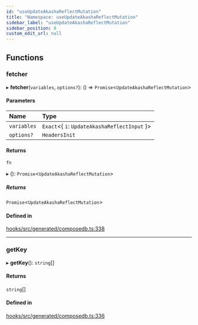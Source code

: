 ```yaml
---
id: "useUpdateAkashaReflectMutation"
title: "Namespace: useUpdateAkashaReflectMutation"
sidebar_label: "useUpdateAkashaReflectMutation"
sidebar_position: 0
custom_edit_url: null
---
```


## Functions

### fetcher

▸ **fetcher**(`variables`, `options?`): () => `Promise`<`UpdateAkashaReflectMutation`\>

#### Parameters

| Name | Type |
| :------ | :------ |
| `variables` | `Exact`<{ `i`: `UpdateAkashaReflectInput`  }\> |
| `options?` | `HeadersInit` |

#### Returns

`fn`

▸ (): `Promise`<`UpdateAkashaReflectMutation`\>

##### Returns

`Promise`<`UpdateAkashaReflectMutation`\>

#### Defined in

[hooks/src/generated/composedb.ts:338](https://github.com/AKASHAorg/akasha-core/blob/6ca157f7/libs/hooks/src/generated/composedb.ts#L338)

___

### getKey

▸ **getKey**(): `string`[]

#### Returns

`string`[]

#### Defined in

[hooks/src/generated/composedb.ts:336](https://github.com/AKASHAorg/akasha-core/blob/6ca157f7/libs/hooks/src/generated/composedb.ts#L336)
